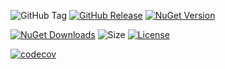 ![GitHub Tag](https://img.shields.io/github/v/tag/TJC-Tools/TJC.VersionExtensions)
[![GitHub Release](https://img.shields.io/github/v/release/TJC-Tools/TJC.VersionExtensions)](https://github.com/TJC-Tools/TJC.VersionExtensions/releases/latest)
[![NuGet Version](https://img.shields.io/nuget/v/TJC.VersionExtensions)](https://www.nuget.org/packages/TJC.VersionExtensions)

[![NuGet Downloads](https://img.shields.io/nuget/dt/TJC.VersionExtensions)](https://www.nuget.org/packages/TJC.VersionExtensions)
![Size](https://img.shields.io/github/repo-size/TJC-Tools/TJC.VersionExtensions)
[![License](https://img.shields.io/github/license/TJC-Tools/TJC.VersionExtensions.svg)](LICENSE)

[![codecov](https://codecov.io/gh/TJC-Tools/TJC.VersionExtensions/graph/badge.svg?token=9XBQBZ5LNG)](https://codecov.io/gh/TJC-Tools/TJC.VersionExtensions)

